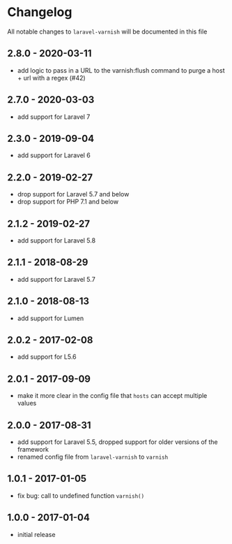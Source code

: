 # Changelog

All notable changes to `laravel-varnish` will be documented in this file

## 2.8.0 - 2020-03-11

- add logic to pass in a URL to the varnish:flush command to purge a host + url with a regex (#42)

## 2.7.0 - 2020-03-03

- add support for Laravel 7

## 2.3.0 - 2019-09-04

- add support for Laravel 6

## 2.2.0 - 2019-02-27

- drop support for Laravel 5.7 and below
- drop support for PHP 7.1 and below

## 2.1.2 - 2019-02-27

- add support for Laravel 5.8

## 2.1.1 - 2018-08-29

- add support for Laravel 5.7

## 2.1.0 - 2018-08-13

- add support for Lumen

## 2.0.2 - 2017-02-08

- add support for L5.6

## 2.0.1 - 2017-09-09

- make it more clear in the config file that `hosts` can accept multiple values

## 2.0.0 - 2017-08-31

- add support for Laravel 5.5, dropped support for older versions of the framework
- renamed config file from `laravel-varnish` to `varnish`

## 1.0.1 - 2017-01-05

- fix bug: call to undefined function `varnish()`

## 1.0.0 - 2017-01-04

- initial release
